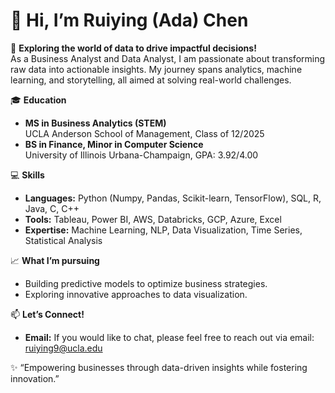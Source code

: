 # 👋 Hi, I’m Ruiying (Ada) Chen

🌟 **Exploring the world of data to drive impactful decisions!**<br>
As a Business Analyst and Data Analyst, I am passionate about transforming raw data into actionable insights. My journey spans analytics, machine learning, and storytelling, all aimed at solving real-world challenges.

🎓 **Education**<br>
- **MS in Business Analytics (STEM)**<br>
  UCLA Anderson School of Management, Class of 12/2025<br>
- **BS in Finance, Minor in Computer Science**<br>
  University of Illinois Urbana-Champaign, GPA: 3.92/4.00<br>

💻 **Skills**<br>
- **Languages:** Python (Numpy, Pandas, Scikit-learn, TensorFlow), SQL, R, Java, C, C++<br>
- **Tools:** Tableau, Power BI, AWS, Databricks, GCP, Azure, Excel<br>
- **Expertise:** Machine Learning, NLP, Data Visualization, Time Series, Statistical Analysis<br>

📈 **What I’m pursuing**<br>
- Building predictive models to optimize business strategies.<br>
- Exploring innovative approaches to data visualization.<br>

📫 **Let’s Connect!**<br>
- **Email:** If you would like to chat, please feel free to reach out via email: ruiying9@ucla.edu<br>

✨ “Empowering businesses through data-driven insights while fostering innovation.”
